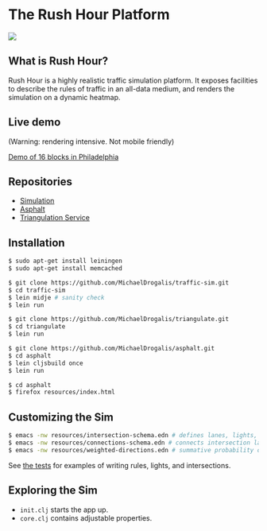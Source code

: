 # The Rush Hour Platform

![](http://i.imgur.com/K5O3BSQ.png?1)

## What is Rush Hour?

Rush Hour is a highly realistic traffic simulation platform. It exposes facilities to describe the
rules of traffic in an all-data medium, and renders the simulation on a dynamic heatmap.

## Live demo

(Warning: rendering intensive. Not mobile friendly)

[Demo of 16 blocks in Philadelphia](http://michaeldrogalis.github.io/rush-hour/rush-hour.html)

## Repositories

- [Simulation](https://github.com/MichaelDrogalis/traffic-sim)
- [Asphalt](https://github.com/MichaelDrogalis/asphalt)
- [Triangulation Service](https://github.com/MichaelDrogalis/triangulate)

## Installation

```bash
$ sudo apt-get install leiningen
$ sudo apt-get install memcached
```

```bash
$ git clone https://github.com/MichaelDrogalis/traffic-sim.git
$ cd traffic-sim
$ lein midje # sanity check
$ lein run
```

```bash
$ git clone https://github.com/MichaelDrogalis/triangulate.git
$ cd triangulate
$ lein run
```

```bash
$ git clone https://github.com/MichaelDrogalis/asphalt.git
$ cd asphalt
$ lein cljsbuild once
$ lein run
```

```bash
$ cd asphalt
$ firefox resources/index.html
```

## Customizing the Sim

```bash
$ emacs -nw resources/intersection-schema.edn # defines lanes, lights, traffic rules
$ emacs -nw resources/connections-schema.edn # connects intersection lanes together
$ emacs -nw resources/weighted-directions.edn # summative probability of driving on each lane.
```

See [the tests](https://github.com/MichaelDrogalis/traffic-sim/tree/master/test/traffic_sim/scenarios) for examples of writing rules, lights, and intersections.

## Exploring the Sim

- `init.clj` starts the app up.
- `core.clj` contains adjustable properties.
